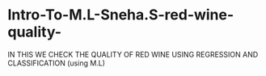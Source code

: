 # Intro-To-M.L-Sneha.S-red-wine-quality-
 IN THIS WE CHECK THE QUALITY OF RED WINE USING REGRESSION AND CLASSIFICATION (using M.L)
